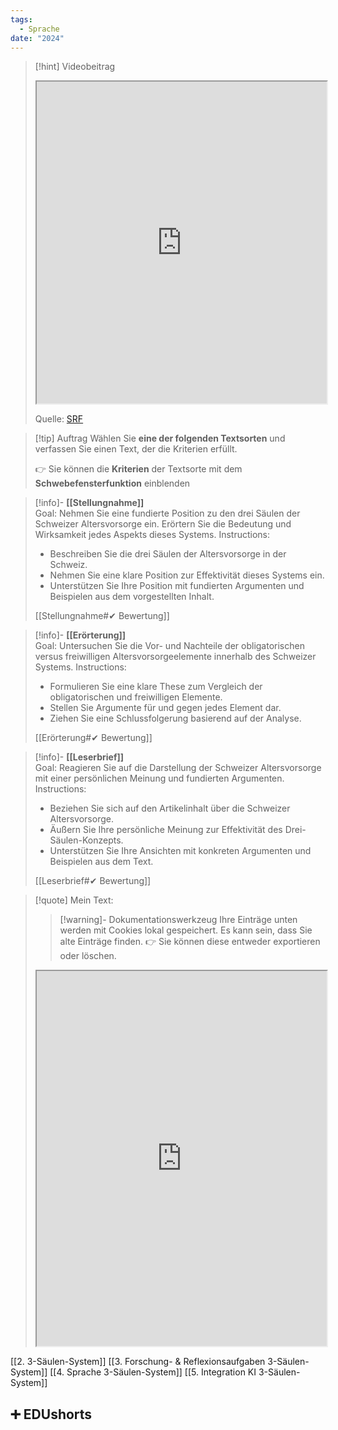 ```yaml
---
tags:
  - Sprache
date: "2024"
---
```


>[!hint] Videobeitrag
>
><iframe width="100%" height="515" src="https://www.srf.ch/play/embed?urn=urn:srf:video:53da6924-4170-44c7-a919-87855232d43f&subdivisions=false" allowfullscreen allow="geolocation *; autoplay; encrypted-media"></iframe>
>
>Quelle: [SRF](https://www.srf.ch/play/tv/-/video/-?urn=urn:srf:video:53da6924-4170-44c7-a919-87855232d43f)

>[!tip] Auftrag
>Wählen Sie **eine der folgenden Textsorten** und verfassen Sie einen Text, der die Kriterien erfüllt.
>
>👉 Sie können die **Kriterien** der Textsorte mit dem **Schwebefensterfunktion** einblenden

>[!info]- **[[Stellungnahme]]**  
>Goal: Nehmen Sie eine fundierte Position zu den drei Säulen der Schweizer Altersvorsorge ein. Erörtern Sie die Bedeutung und Wirksamkeit jedes Aspekts dieses Systems.
>Instructions:  
>- Beschreiben Sie die drei Säulen der Altersvorsorge in der Schweiz.
>- Nehmen Sie eine klare Position zur Effektivität dieses Systems ein.
>- Unterstützen Sie Ihre Position mit fundierten Argumenten und Beispielen aus dem vorgestellten Inhalt.
>
>[[Stellungnahme#✔ Bewertung]]

>[!info]- **[[Erörterung]]**  
>Goal: Untersuchen Sie die Vor- und Nachteile der obligatorischen versus freiwilligen Altersvorsorgeelemente innerhalb des Schweizer Systems.
>Instructions:  
>- Formulieren Sie eine klare These zum Vergleich der obligatorischen und freiwilligen Elemente.
>- Stellen Sie Argumente für und gegen jedes Element dar.
>- Ziehen Sie eine Schlussfolgerung basierend auf der Analyse.
>
>[[Erörterung#✔ Bewertung]]

>[!info]- **[[Leserbrief]]**  
>Goal: Reagieren Sie auf die Darstellung der Schweizer Altersvorsorge mit einer persönlichen Meinung und fundierten Argumenten.
>Instructions:  
>- Beziehen Sie sich auf den Artikelinhalt über die Schweizer Altersvorsorge.
>- Äußern Sie Ihre persönliche Meinung zur Effektivität des Drei-Säulen-Konzepts.
>- Unterstützen Sie Ihre Ansichten mit konkreten Argumenten und Beispielen aus dem Text.
>
>[[Leserbrief#✔ Bewertung]]


   >[!quote] Mein Text:
>>[!warning]- Dokumentationswerkzeug 
>Ihre Einträge unten werden mit Cookies lokal gespeichert. Es kann sein, dass Sie alte Einträge finden. 
>👉 Sie können diese entweder exportieren oder löschen.
>
><iframe width="100%" height="600" src="https://app.Lumi.education/run/KWcs8f" allowfullscreen allow="geolocation *; autoplay; encrypted-media"></iframe>

[[2. 3-Säulen-System]]
[[3. Forschung- & Reflexionsaufgaben 3-Säulen-System]]
[[4. Sprache 3-Säulen-System]]
[[5. Integration KI 3-Säulen-System]]
## ➕ EDUshorts
